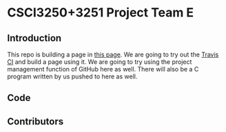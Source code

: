 # CSCI3250+3251 Project Team E #
## Introduction ##

This repo is building a page in [this page](https://csci3250-2019.github.io/projrct-team-e). We are going to try out the [Travis CI](https://travis-ci.org/) and build a page using it. We are going to try using the project management function of GitHub here as well. There will also be a C program written by us pushed to here as well.

## Code ##

## Contributors ##
